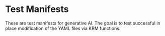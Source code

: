# Test Manifests

These are test manifests for generative AI. The goal is to test successful in place modification
of the YAML files via KRM functions.